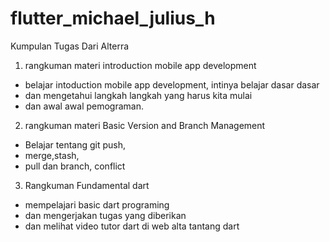 # flutter_michael_julius_h
Kumpulan Tugas Dari Alterra

1. rangkuman materi introduction mobile app development 
- belajar intoduction mobile app development, intinya belajar dasar dasar 
- dan mengetahui langkah langkah yang harus kita mulai 
- dan awal awal pemograman.

2. rangkuman materi Basic Version and Branch Management
- Belajar tentang git push, 
- merge,stash, 
- pull dan branch, conflict

3. Rangkuman Fundamental dart
- mempelajari basic dart programing 
- dan mengerjakan tugas yang diberikan 
- dan melihat video tutor dart di web alta tantang dart 
